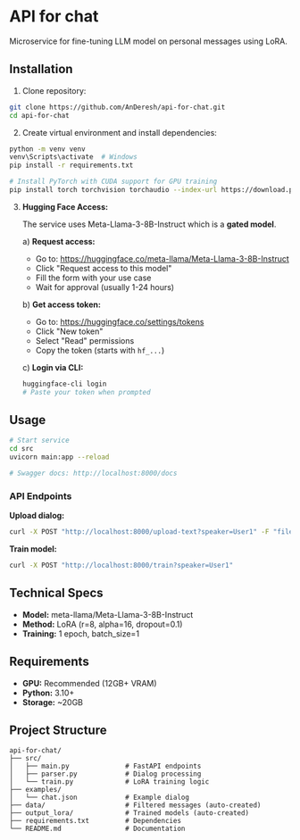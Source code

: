 # API for chat

Microservice for fine-tuning LLM model on personal messages using LoRA.

## Installation

1. Clone repository:
```bash
git clone https://github.com/AnDeresh/api-for-chat.git
cd api-for-chat
```

2. Create virtual environment and install dependencies:
```bash
python -m venv venv
venv\Scripts\activate  # Windows
pip install -r requirements.txt

# Install PyTorch with CUDA support for GPU training
pip install torch torchvision torchaudio --index-url https://download.pytorch.org/whl/cu121
```

3. **Hugging Face Access:**
   
   The service uses Meta-Llama-3-8B-Instruct which is a **gated model**.
   
   a) **Request access:**
   - Go to: https://huggingface.co/meta-llama/Meta-Llama-3-8B-Instruct
   - Click "Request access to this model"
   - Fill the form with your use case
   - Wait for approval (usually 1-24 hours)
   
   b) **Get access token:**
   - Go to: https://huggingface.co/settings/tokens
   - Click "New token" 
   - Select "Read" permissions
   - Copy the token (starts with `hf_...`)
   
   c) **Login via CLI:**
   ```bash
   huggingface-cli login
   # Paste your token when prompted
   ```

## Usage

```bash
# Start service
cd src
uvicorn main:app --reload

# Swagger docs: http://localhost:8000/docs
```

### API Endpoints

**Upload dialog:**
```bash
curl -X POST "http://localhost:8000/upload-text?speaker=User1" -F "file=@examples/chat.json"
```

**Train model:**
```bash
curl -X POST "http://localhost:8000/train?speaker=User1"
```

## Technical Specs

- **Model:** meta-llama/Meta-Llama-3-8B-Instruct
- **Method:** LoRA (r=8, alpha=16, dropout=0.1)
- **Training:** 1 epoch, batch_size=1

## Requirements

- **GPU:** Recommended (12GB+ VRAM)
- **Python:** 3.10+
- **Storage:** ~20GB

## Project Structure

```
api-for-chat/
├── src/
│   ├── main.py              # FastAPI endpoints
│   ├── parser.py            # Dialog processing
│   └── train.py             # LoRA training logic
├── examples/
│   └── chat.json            # Example dialog
├── data/                    # Filtered messages (auto-created)
├── output_lora/             # Trained models (auto-created)
├── requirements.txt         # Dependencies
└── README.md                # Documentation
```